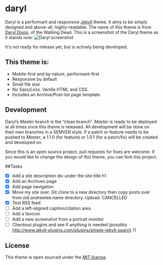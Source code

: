 # daryl
Daryl is a performant and responsive [Jekyll](http://jekyllrb.com) theme. It aims to be simply designed and above-all, highly-readable. The name of this theme is from [Daryl Dixon](http://walkingdead.wikia.com/wiki/Daryl_Dixon_(TV_Series)), of the Walking Dead. This is a screenshot of the Daryl theme as it stands now:
![Daryl screenshot](https://github.com/andrewcodes/daryl/blob/master/daryl-dev-screenshot.png)

It's not ready for release yet, but is actively being developed.

## This theme is:

- Mobile-first and by nature, performant-first
- Responsive by default
- Small file size
- No Sass/Less. Vanilla HTML and CSS.
- Includes an Archive/Post-list page template.

## Development

Daryl’s *Master* branch is the “clean branch”. *Master* is ready to be deployed at all times once this theme is released. All development will be done on their own branches in a SEMVER style. If a patch or feature needs to be pushed to _Master_, a 1.1.0 (for feature) or 1.0.1 (for a patch/fix) will be created and developed on.

Since this is an open source project, pull requests for fixes are welcome. If you would like to change the design of this theme, you can fork this project.

##Tasks

- [X] Add a site description div under the site title h1
- [X] Add an Archives page
- [X] Add page navigation
- [X] Move my site over. Git clone to a new directory then copy posts over from old andrewlee.name directory. Upload. CANCELLED
- [X] Test RSS feed
- [ ] Add a left-aligned caption/citation area
- [ ] Add a favicon
- [ ] Add a new screenshot from a portrait monitor
- [ ] Checkout plugins and see if anything is needed (possibly http://www.jekyll-plugins.com/plugins/simple-jekyll-search ?)

## License

This theme is open sourced under the [MIT license](https://github.com/andrewcodes/daryl/blob/gh-pages/LICENSE).
